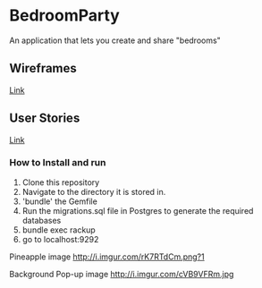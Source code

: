 # BedroomParty
An application that lets you create and share "bedrooms"

## Wireframes

[Link](http://imgur.com/a/uz9iZ)

## User Stories

[Link](https://docs.google.com/document/d/1Qa5y4JW0fYWnTNc18nNEpSWzuLusIqrXq1B4w0zqwEk/edit?usp=sharing)

### How to Install and run

1.  Clone this repository
2.  Navigate to the directory it is stored in.
3.  'bundle' the Gemfile
4.  Run the migrations.sql file in Postgres to generate the required databases
5. bundle exec rackup
6.  go to localhost:9292


Pineapple image
http://i.imgur.com/rK7RTdCm.png?1

Background Pop-up image
http://i.imgur.com/cVB9VFRm.jpg

